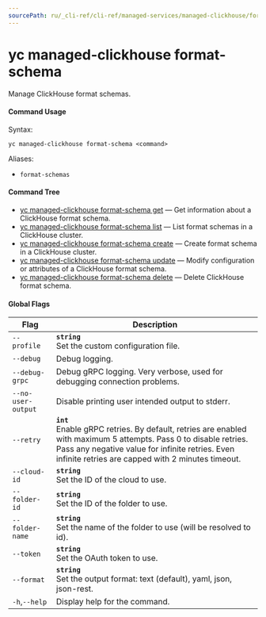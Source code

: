 ```yaml
---
sourcePath: ru/_cli-ref/cli-ref/managed-services/managed-clickhouse/format-schema/index.md
---
```

# yc managed-clickhouse format-schema

Manage ClickHouse format schemas.

#### Command Usage

Syntax: 

`yc managed-clickhouse format-schema <command>`

Aliases: 

- `format-schemas`

#### Command Tree

- [yc managed-clickhouse format-schema get](get.md) — Get information about a ClickHouse format schema.
- [yc managed-clickhouse format-schema list](list.md) — List format schemas in a ClickHouse cluster.
- [yc managed-clickhouse format-schema create](create.md) — Create format schema in a ClickHouse cluster.
- [yc managed-clickhouse format-schema update](update.md) — Modify configuration or attributes of a ClickHouse format schema.
- [yc managed-clickhouse format-schema delete](delete.md) — Delete ClickHouse format schema.

#### Global Flags

| Flag | Description |
|----|----|
|`--profile`|<b>`string`</b><br/>Set the custom configuration file.|
|`--debug`|Debug logging.|
|`--debug-grpc`|Debug gRPC logging. Very verbose, used for debugging connection problems.|
|`--no-user-output`|Disable printing user intended output to stderr.|
|`--retry`|<b>`int`</b><br/>Enable gRPC retries. By default, retries are enabled with maximum 5 attempts. Pass 0 to disable retries. Pass any negative value for infinite retries. Even infinite retries are capped with 2 minutes timeout.|
|`--cloud-id`|<b>`string`</b><br/>Set the ID of the cloud to use.|
|`--folder-id`|<b>`string`</b><br/>Set the ID of the folder to use.|
|`--folder-name`|<b>`string`</b><br/>Set the name of the folder to use (will be resolved to id).|
|`--token`|<b>`string`</b><br/>Set the OAuth token to use.|
|`--format`|<b>`string`</b><br/>Set the output format: text (default), yaml, json, json-rest.|
|`-h`,`--help`|Display help for the command.|
